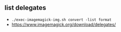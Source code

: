 ## list delegates

* `./exec-imagemagick-img.sh convert -list format`
* https://www.imagemagick.org/download/delegates/
